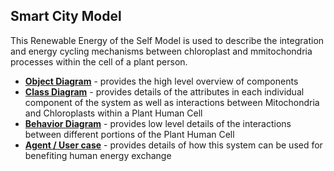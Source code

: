 ## Smart City Model

This Renewable Energy of the Self Model is used to describe the integration and energy cycling mechanisms between chloroplast and mmitochondria processes within the cell of a plant person.

* [**Object Diagram**](object_diagram.md) - provides the high level overview of components
* [**Class Diagram**](class_diagram.md) - provides details of the attributes in each individual component of the system as well as interactions between Mitochondria and Chloroplasts within a Plant Human Cell
* [**Behavior Diagram**](behavior_diagram.md) - provides low level details of the interactions between different portions of the Plant Human Cell
* [**Agent / User case**](agent_usecase_diagram.md) - provides details of how this system can be used for benefiting human energy exchange